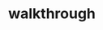 ---
layout: category
title: walkthrough
slug: walkthrough
description: A category for walkthrough's.
---
